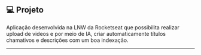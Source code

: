 <p align="center">

## 💻 Projeto

Aplicação desenvolvida na LNW da Rocketseat que possibilita realizar upload de videos e por meio de IA, criar automaticamente títulos chamativos e descrições com um boa indexação.



---

